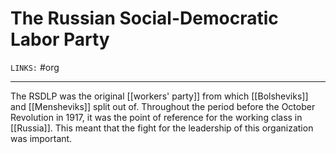 # The Russian Social-Democratic Labor Party
`LINKS:`
#org 

---
The RSDLP was the original [[workers' party]] from which [[Bolsheviks]] and [[Mensheviks]] split out of. Throughout the period before the October Revolution in 1917, it was the point of reference for the working class in [[Russia]]. This meant that the fight for the leadership of this organization was important. 